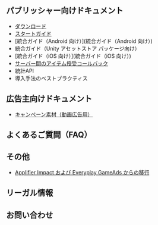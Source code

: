 ## パブリッシャー向けドキュメント

* [ダウンロード](ダウンロード)
* [スタートガイド](スタートガイド)
* [統合ガイド（Android 向け）](統合ガイド（Android 向け）)
* 統合ガイド（Unity アセットストア パッケージ向け）
* [統合ガイド（iOS 向け）](統合ガイド（iOS 向け）)
* [サーバー間のアイテム授受コールバック](サーバー間のアイテム授受コールバック)
* 統計API
* 導入手法のベストプラクティス

## 広告主向けドキュメント

* [キャンペーン素材（動画広告用）](キャンペーン素材（動画広告用）)

## よくあるご質問（FAQ）

## その他

* [Applifier Impact および Everyplay GameAds からの移行](./transition-from-applifier-impact-and-everyplay-game-ads)


## リーガル情報

## お問い合わせ